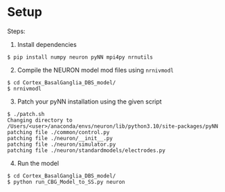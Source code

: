 # Setup
Steps:

1) Install dependencies
```
$ pip install numpy neuron pyNN mpi4py nrnutils
```

2) Compile the NEURON model mod files using `nrnivmodl`
```
$ cd Cortex_BasalGanglia_DBS_model/
$ nrnivmodl
```

3) Patch your pyNN installation using the given script
```
$ ./patch.sh
Changing directory to /Users/<user>/anaconda/envs/neuron/lib/python3.10/site-packages/pyNN
patching file ./common/control.py
patching file ./neuron/__init__.py
patching file ./neuron/simulator.py
patching file ./neuron/standardmodels/electrodes.py
```

4) Run the model
```
$ cd Cortex_BasalGanglia_DBS_model/
$ python run_CBG_Model_to_SS.py neuron
```
